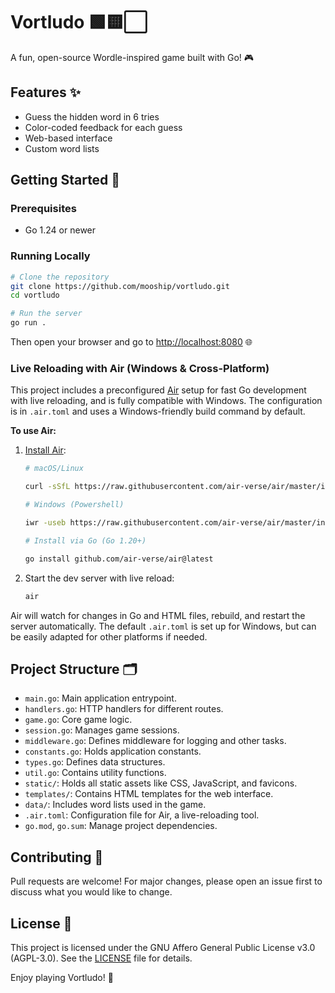 # Vortludo 🟩🟨⬜

A fun, open-source Wordle-inspired game built with Go! 🎮

## Features ✨

-   Guess the hidden word in 6 tries
-   Color-coded feedback for each guess
-   Web-based interface
-   Custom word lists

## Getting Started 🚀

### Prerequisites

-   Go 1.24 or newer

### Running Locally

```sh
# Clone the repository
git clone https://github.com/mooship/vortludo.git
cd vortludo

# Run the server
go run .
```

Then open your browser and go to [http://localhost:8080](http://localhost:8080) 🌐

### Live Reloading with Air (Windows & Cross-Platform)

This project includes a preconfigured [Air](https://github.com/air-verse/air) setup for fast Go development with live reloading, and is fully compatible with Windows. The configuration is in `.air.toml` and uses a Windows-friendly build command by default.

**To use Air:**

1. [Install Air](https://github.com/air-verse/air#installation):

    ```sh
    # macOS/Linux

    curl -sSfL https://raw.githubusercontent.com/air-verse/air/master/install.sh | sh

    # Windows (Powershell)

    iwr -useb https://raw.githubusercontent.com/air-verse/air/master/install.ps1 | iex

    # Install via Go (Go 1.20+)

    go install github.com/air-verse/air@latest
    ```

2. Start the dev server with live reload:

    ```sh
    air
    ```

Air will watch for changes in Go and HTML files, rebuild, and restart the server automatically. The default `.air.toml` is set up for Windows, but can be easily adapted for other platforms if needed.

## Project Structure 🗂️

-   `main.go`: Main application entrypoint.
-   `handlers.go`: HTTP handlers for different routes.
-   `game.go`: Core game logic.
-   `session.go`: Manages game sessions.
-   `middleware.go`: Defines middleware for logging and other tasks.
-   `constants.go`: Holds application constants.
-   `types.go`: Defines data structures.
-   `util.go`: Contains utility functions.
-   `static/`: Holds all static assets like CSS, JavaScript, and favicons.
-   `templates/`: Contains HTML templates for the web interface.
-   `data/`: Includes word lists used in the game.
-   `.air.toml`: Configuration file for Air, a live-reloading tool.
-   `go.mod`, `go.sum`: Manage project dependencies.

## Contributing 🤝

Pull requests are welcome! For major changes, please open an issue first to discuss what you would like to change.

## License 📄

This project is licensed under the GNU Affero General Public License v3.0 (AGPL-3.0). See the [LICENSE](LICENSE) file for details.

Enjoy playing Vortludo! 🧩
